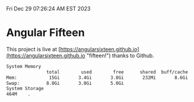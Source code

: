 Fri Dec 29 07:26:24 AM EST 2023

# Angular Fifteen


This project is live at [https://angularsixteen.github.io](https://angularsixteen.github.io "fifteen!") thanks to Github.

```bash
System Memory
               total        used        free      shared  buff/cache   available
Mem:            15Gi       3.4Gi       3.8Gi       232Mi       8.6Gi        11Gi
Swap:          8.0Gi       3.0Gi       5.0Gi
System Storage
464M	.
```
```bash
